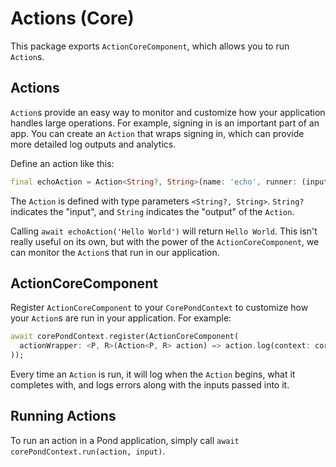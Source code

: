# Actions (Core)

This package exports `ActionCoreComponent`, which allows you to run `Action`s.

## Actions

`Action`s provide an easy way to monitor and customize how your application handles large operations. For example, signing in is an important part of an app. You can create an `Action` that wraps signing in, which can provide more detailed log outputs and analytics.

Define an action like this:

```dart
final echoAction = Action<String?, String>(name: 'echo', runner: (input) => input ?? (throw Exception('Input cannot be null!')));
```

The `Action` is defined with type parameters `<String?, String>`. `String?` indicates the "input", and `String` indicates the "output" of the `Action`.

Calling `await echoAction('Hello World')` will return `Hello World`. This isn't really useful on its own, but with the power of the `ActionCoreComponent`, we can monitor the `Action`s that run in our application.

## ActionCoreComponent

Register `ActionCoreComponent` to your `CorePondContext` to customize how your `Action`s are run in your application. For example:

```dart
await corePondContext.register(ActionCoreComponent(
  actionWrapper: <P, R>(Action<P, R> action) => action.log(context: corePondContext),
));
```

Every time an `Action` is run, it will log when the `Action` begins, what it completes with, and logs errors along with the inputs passed into it.

## Running Actions

To run an action in a Pond application, simply call `await corePondContext.run(action, input)`.
